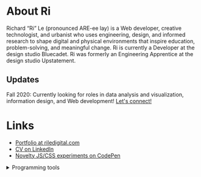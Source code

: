 
# About Ri

Richard “Ri” Le (pronounced ARE-ee lay) is a Web developer, creative technologist, and urbanist who uses engineering, design, and informed research to shape digital and physical environments that inspire education, problem-solving, and meaningful change. Ri is currently a Developer at the design studio Bluecadet. Ri was formerly an Engineering Apprentice at the design studio Upstatement.

## Updates

Fall 2020: Currently looking for roles in data analysis and visualization, information design, and Web development! [Let's connect!](https://www.twitter.com/@riledigital/)

# Links

- [Portfolio at riledigital.com](http://riledigital.com)
- [CV on LinkedIn](https://www.linkedin.com/in/riledigital/)
- [Novelty JS/CSS experiments on CodePen](https://codepen.io/riledigital/)
<details>
  <summary>Programming tools</summary>
  
- Python - Pandas, NumPy, Geopandas, Scikit-Learn, XGBoost, HDBSCAN, Altair (Vega-Lite), Matplotlib, SpaCy, statsmodels, Flask, Django, SQLAlchemy ORM
- R - Tidyverse, ggplot, tidyr, dplyr, sf for geospatial
- Web - HTML/CSS, Sass, SCSS, Javascript, ES6, Node.js, React, Redux, Webpack, Mocha testing, Gatsby, Strapi, GraphQL, REST
- SQL - PostgreSQL, SQLite
- DevOps basics - Linux, Ubuntu, Docker, Vagrant
- Java
- Arduino (C++ version and Johnny-Five), Vuo

</details>
